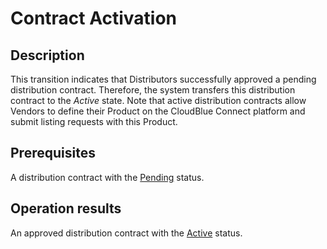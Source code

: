 # Contract Activation
## Description
This transition indicates that Distributors successfully approved a pending distribution contract. Therefore, the system transfers this distribution contract to the *Active* state. Note that active distribution contracts allow Vendors to define their Product on the CloudBlue Connect platform and submit listing requests with this Product.
## Prerequisites
A distribution contract with the [Pending](s-a-enrolling.html) status.
## Operation results
An approved distribution contract with the [Active](s-c-active.html) status.
